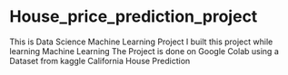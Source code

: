 # House_price_prediction_project
This is Data Science Machine Learning Project
I built this project while learning Machine Learning 
The Project is done on Google Colab using a Dataset from kaggle California House Prediction
